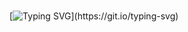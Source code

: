 # <div align="center">
[![Typing SVG](https://readme-typing-svg.herokuapp.com?font=Arial+Script&weight=500&size=50&duration=9000&pause=3000&color=000000&width=700&lines=Welcome+to+team+that+is+coding+Application+Maker...)](https://git.io/typing-svg)
</div>   




